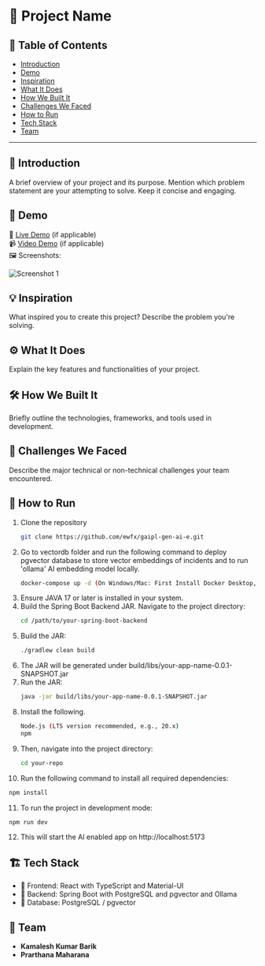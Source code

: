 # 🚀 Project Name

## 📌 Table of Contents
- [Introduction](#introduction)
- [Demo](#demo)
- [Inspiration](#inspiration)
- [What It Does](#what-it-does)
- [How We Built It](#how-we-built-it)
- [Challenges We Faced](#challenges-we-faced)
- [How to Run](#how-to-run)
- [Tech Stack](#tech-stack)
- [Team](#team)

---

## 🎯 Introduction
A brief overview of your project and its purpose. Mention which problem statement are your attempting to solve. Keep it concise and engaging.

## 🎥 Demo
🔗 [Live Demo](#) (if applicable)  
📹 [Video Demo](#) (if applicable)  
🖼️ Screenshots:

![Screenshot 1](link-to-image)

## 💡 Inspiration
What inspired you to create this project? Describe the problem you're solving.

## ⚙️ What It Does
Explain the key features and functionalities of your project.

## 🛠️ How We Built It
Briefly outline the technologies, frameworks, and tools used in development.

## 🚧 Challenges We Faced
Describe the major technical or non-technical challenges your team encountered.

## 🏃 How to Run
1. Clone the repository  
   ```sh
   git clone https://github.com/ewfx/gaipl-gen-ai-e.git
   ```
2. Go to vectordb folder and run the following command to deploy pgvector database to store vector embeddings of incidents and to run 'ollama' AI embedding model locally.
   ```sh
   docker-compose up -d (On Windows/Mac: First Install Docker Desktop, which includes Docker Compose)
   ```
3. Ensure JAVA 17 or later is installed in your system.
4. Build the Spring Boot Backend JAR. Navigate to the project directory:
   ```sh
   cd /path/to/your-spring-boot-backend
   ```
5. Build the JAR:
   ```sh
   ./gradlew clean build
   ```
6. The JAR will be generated under build/libs/your-app-name-0.0.1-SNAPSHOT.jar
7. Run the JAR:
   ```sh
   java -jar build/libs/your-app-name-0.0.1-SNAPSHOT.jar
   ```
8. Install the following.
   ```sh
   Node.js (LTS version recommended, e.g., 20.x)
   npm
   ```
9. Then, navigate into the project directory:
   ```sh
   cd your-repo
   ```
10. Run the following command to install all required dependencies:
   ```sh
   npm install
   ```
11. To run the project in development mode:
   ```sh
   npm run dev
   ```
12. This will start the AI enabled app on http://localhost:5173

## 🏗️ Tech Stack
- 🔹 Frontend: React with TypeScript and Material-UI
- 🔹 Backend: Spring Boot with PostgreSQL and pgvector and Ollama
- 🔹 Database: PostgreSQL / pgvector

## 👥 Team
- **Kamalesh Kumar Barik**
- **Prarthana Maharana**